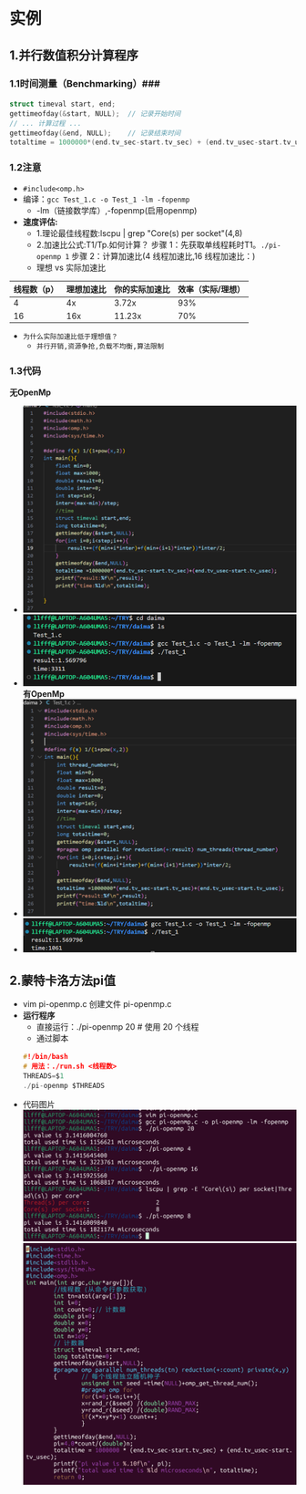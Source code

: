# 实例 #
## 1.并行数值积分计算程序 ##
### 1.1时间测量（Benchmarking）###
``` c
struct timeval start, end;
gettimeofday(&start, NULL);  // 记录开始时间
// ... 计算过程 ...
gettimeofday(&end, NULL);    // 记录结束时间
totaltime = 1000000*(end.tv_sec-start.tv_sec) + (end.tv_usec-start.tv_usec);
```
### 1.2注意 ###
- `#include<omp.h>`
- 编译：`gcc Test_1.c -o Test_1 -lm -fopenmp`
    - -lm（链接数学库）,-fopenmp(启用openmp)
- **速度评估:**
    - 1.理论最佳线程数:lscpu | grep "Core(s) per socket"(4,8)
    - 2.加速比公式:T1/Tp.如何计算？
    步骤 1：先获取单线程耗时T1。`./pi-openmp 1`
    步骤 2：计算加速比(4 线程加速比,16 线程加速比：)
    - 理想 vs 实际加速比    

| 线程数（p） | 理想加速比 | 你的实际加速比 | 效率（实际/理想） |   
|------------|------------|-----------------|------------------|  
| 4          | 4x         | 3.72x           | 93%              |  
| 16         | 16x        | 11.23x          | 70%              |  

- `为什么实际加速比低于理想值？`
    - `并行开销,资源争抢,负载不均衡,算法限制`

### 1.3代码 ###  
**无OpenMp**  
- ![test_1](16.png)
- ![test_1](15.png)  
**有OpenMp**
- ![test_1](17.png)
- ![test_1](18.png)

## 2.蒙特卡洛方法pi值 ##
- vim pi-openmp.c  创建文件 pi-openmp.c
- **运行程序**
    - 直接运行：./pi-openmp 20  # 使用 20 个线程
    - 通过脚本
    ```c
    #!/bin/bash
    # 用法：./run.sh <线程数>
    THREADS=$1
    ./pi-openmp $THREADS
    ```
- 代码图片  
![test](19.png)  
![test](20.png)  
    


